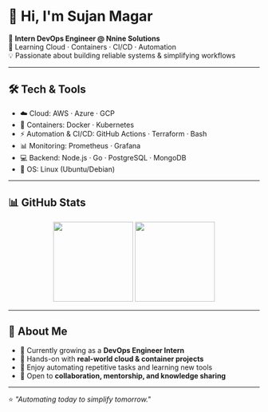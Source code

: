 # 👋 Hi, I'm Sujan Magar  

🚀 **Intern DevOps Engineer @ Nnine Solutions**  
🌱 Learning Cloud · Containers · CI/CD · Automation  
💡 Passionate about building reliable systems & simplifying workflows  

---

## 🛠️ Tech & Tools  
- ☁️ Cloud: AWS · Azure · GCP  
- 🐳 Containers: Docker · Kubernetes  
- ⚡ Automation & CI/CD: GitHub Actions · Terraform · Bash  
- 📊 Monitoring: Prometheus · Grafana  
- 💻 Backend: Node.js · Go · PostgreSQL · MongoDB  
- 🐧 OS: Linux (Ubuntu/Debian)  

---

## 📊 GitHub Stats  
<p align="center">
  <img src="https://github-readme-stats.vercel.app/api?username=sxnmgxr&show_icons=true&theme=tokyonight" height="160"/>
  <img src="https://github-readme-streak-stats.herokuapp.com/?user=sxnmgxr&theme=tokyonight" height="160"/>
</p>

---

## 🌟 About Me  
- 🔹 Currently growing as a **DevOps Engineer Intern**  
- 🔹 Hands-on with **real-world cloud & container projects**  
- 🔹 Enjoy automating repetitive tasks and learning new tools  
- 🔹 Open to **collaboration, mentorship, and knowledge sharing**  

---

⭐ _"Automating today to simplify tomorrow."_  
